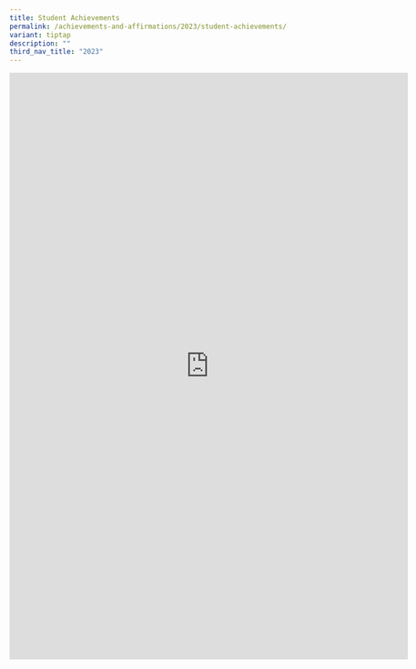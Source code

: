 ```yaml
---
title: Student Achievements
permalink: /achievements-and-affirmations/2023/student-achievements/
variant: tiptap
description: ""
third_nav_title: "2023"
---
```

<div class="iframe-wrapper">
<iframe height="1030" width="700" allowfullscreen="true" frameborder="0" src="https://docs.google.com/presentation/d/e/2PACX-1vQQHHKQpx5r8bLo1nYBUDA_P7nBOigrw1KSDYPFYMJFVZv7Xo06b4NtNi-yJCOzc-3TfwSET7YJVIep/embed?start=true&amp;loop=true&amp;delayms=10000"></iframe>
</div>
<p></p>